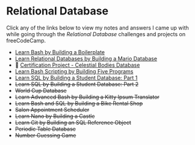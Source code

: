 # Relational Database

Click any of the links below to view my notes and answers I came up with while going through the *Relational Database* challenges and projects on freeCodeCamp.

- [Learn Bash by Building a Boilerplate](./Learn%20Bash%20by%20Building%20a%20Boilerplate#learn-bash-by-building-a-boilerplate)
- [Learn Relational Databases by Building a Mario Database](./Learn%20Relational%20Databases%20by%20Building%20a%20Mario%20Database#learn-relational-databases-by-building-a-mario-database)
- 🌌 [Certification Project - Celestial Bodies Database](./Celestial%20Bodies%20Database#celestial-bodies-database)
- [Learn Bash Scripting by Building Five Programs](./Learn%20Bash%20Scripting%20by%20Building%20Five%20Programs#L1)
- [Learn SQL by Building a Student Database: Part 1](./Build%20a%20Student%20Database%20-%20Part%201/README.md#L1)
- ~~Learn SQL by Building a Student Database: Part 2~~
- ~~World Cup Database~~
- ~~Learn Advanced Bash by Building a Kitty Ipsum Translator~~
- ~~Learn Bash and SQL by Building a Bike Rental Shop~~
- ~~Salon Appointment Scheduler~~
- ~~Learn Nano by Building a Castle~~
- ~~Learn Git by Building an SQL Reference Object~~
- ~~Periodic Table Database~~
- ~~Number Guessing Game~~
